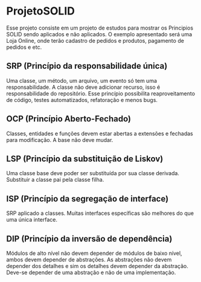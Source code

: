 # ProjetoSOLID
Esse projeto consiste em um projeto de estudos para mostrar os Principios SOLID sendo aplicados e não aplicados. O exemplo apresentado será uma Loja Online, onde terão cadastro de pedidos e produtos, pagamento de pedidos e etc.

## SRP (Princípio da responsabilidade única)
Uma classe, um método, um arquivo, um evento só tem uma responsabilidade. A classe não deve adicionar recurso, isso é responsabilidade do repositório. Esse princípio possibilita reaproveitamento de código, testes automatizados, refatoração e menos bugs.

## OCP (Princípio Aberto-Fechado)
Classes, entidades e funções devem estar abertas a extensões e fechadas para modificação. A base não deve mudar.

## LSP (Princípio da substituição de Liskov)
Uma classe base deve poder ser substituída por sua classe derivada. Substituir a classe pai pela classe filha.

## ISP (Princípio da segregação de interface)
SRP aplicado a classes. Muitas interfaces específicas são melhores do que uma única interface.

## DIP (Princípio da inversão de dependência)
Módulos de alto nível não devem depender de módulos de baixo nível, ambos devem depender de abstrações. As abstrações não devem depender dos detalhes e sim os detalhes devem depender da abstração. Deve-se depender de uma abstração e não de uma implementação.
